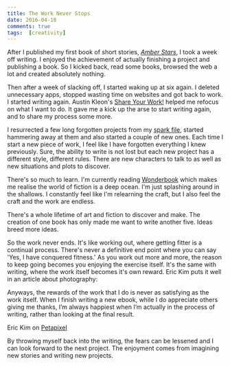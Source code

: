 ```yaml
--- 
title: The Work Never Stops  
date: 2016-04-18
comments: true  
tags:  [creativity] 
---  
```

After I published my first book of short stories, <em><a href="/amberstars/">Amber Stars</a></em>, I took a week off writing. I enjoyed the achievement of actually finishing a project and publishing a book. So I kicked back, read some books, browsed the web a lot and created absolutely nothing.  

Then after a week of slacking off, I started waking up at six again. I deleted unnecessary apps, stopped wasting time on websites and got back to work. I started writing again. Austin Kleon's <a href="http://austinkleon.com/show-your-work/">Share Your Work!</a> helped me refocus on what I want to do. It gave me a kick up the arse to start writing again, and to share my process some more.  
<!--more-->  

I resurrected a few long forgotten projects from my <a href="https://medium.com/the-writers-room/the-spark-file-8d6e7df7ae58#.ozmz1lw4u">spark file</a>, started hammering away at them and also started a couple of new ones. Each time I start a new piece of work, I feel like I have forgotten everything I knew previously. Sure, the ability to write is not lost but each new project has a different style, different rules. There are new characters to talk to as well as new situations and plots to discover.  

There's so much to learn. I'm currently reading <a href="http://www.amazon.co.uk/Wonderbook-Illustrated-Creating-Imaginative-Fiction/dp/1419704427">Wonderbook</a> which makes me realise the world of fiction is a deep ocean. I'm just splashing around in the shallows. I constantly feel like I'm relearning the craft, but I also feel the craft and the work are endless.  

There's a whole lifetime of art and fiction to discover and make. The creation of one book has only made me want to write another five. Ideas breed more ideas.  

So the work never ends. It's like working out, where getting fitter is a continual process. There's never a definitive end point where you can say 'Yes, I have conquered fitness.' As you work out more and more, the reason to keep going becomes you enjoying the exercise itself. It's the same with writing, where the work itself becomes it's own reward. Eric Kim puts it well in an article about photography:  

>   
  Anyways, the rewards of the work that I do is never as satisfying as the work itself. When I finish writing a new ebook, while I do appreciate others giving me thanks, I’m always happiest when I’m actually in the process of writing, rather than looking at the final result.  
</blockquote>  

Eric Kim on <a href="http://petapixel.com/2016/04/12/photography-photographys-sake/">Petapixel</a>  

By throwing myself back into the writing, the fears can be lessened and I can look forward to the next project. The enjoyment comes from imagining new stories and writing new projects.  
